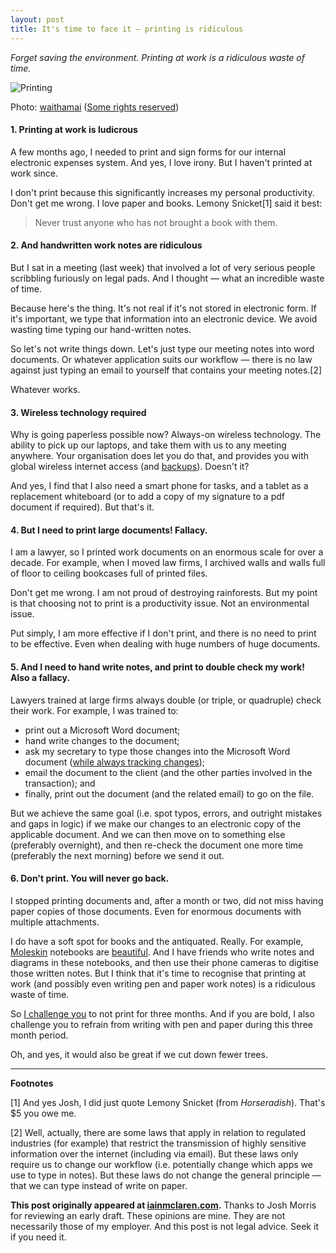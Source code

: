```yaml
---
layout: post
title: It's time to face it — printing is ridiculous
---
```


*Forget saving the environment.  Printing at work is a ridiculous waste of time.*

![Printing](http://iainmclaren.com/public/images/2014-09-10-printing.jpg "Printing")

Photo: [waithamai](https://www.flickr.com/photos/waithamai/) ([Some rights reserved](https://creativecommons.org/licenses/by-sa/2.0/))

#### 1. Printing at work is ludicrous

A few months ago, I needed to print and sign forms for our internal electronic expenses system.  And yes, I love irony.  But I haven't printed at work since.

I don't print because this significantly increases my personal productivity.  Don't get me wrong.  I love paper and books.  Lemony Snicket[1] said it best:

> Never trust anyone who has not brought a book with them.

#### 2.  And handwritten work notes are ridiculous

But I sat in a meeting (last week) that involved a lot of very serious people scribbling furiously on legal pads.  And I thought — what an incredible waste of time. 

Because here's the thing.  It's not real if it's not stored in electronic form.  If it's important, we type that information into an electronic device.  We avoid wasting time typing our hand-written notes.  

So let's not write things down.  Let's just type our meeting notes into word documents.  Or whatever application suits our workflow — there is no law against just typing an email to yourself that contains your meeting notes.[2] 

Whatever works. 

#### 3.  Wireless technology required

Why is going paperless possible now?  Always-on wireless technology.  The ability to pick up our laptops, and take them with us to any meeting anywhere.  Your organisation does let you do that, and provides you with global wireless internet access (and [backups](http://iainmclaren.com/2014/08/05/cloud2/)).  Doesn't it?

And yes, I find that I also need a smart phone for tasks, and a tablet as a replacement whiteboard (or to add a copy of my signature to a pdf document if required).  But that's it.

#### 4.  But I need to print large documents!  Fallacy.

I am a lawyer, so I printed work documents on an enormous scale for over a decade.  For example, when I moved law firms, I archived walls and walls full of floor to ceiling bookcases full of printed files.  

Don't get me wrong.  I am not proud of destroying rainforests.  But my point is that choosing not to print is a productivity issue.  Not an environmental issue.  

Put simply, I am more effective if I don't print, and there is no need to print to be effective.  Even when dealing with huge numbers of huge documents.

#### 5.  And I need to hand write notes, and print to double check my work! Also a fallacy.

Lawyers trained at large firms always double (or triple, or quadruple) check their work.  For example, I was trained to:
- print out a Microsoft Word document; 
- hand write changes to the document;
- ask my secretary to type those changes into the Microsoft Word document ([while always tracking changes](http://iainmclaren.com/2014/07/16/8-steps));
- email the document to the client (and the other parties involved in the transaction); and
- finally, print out the document (and the related email) to go on the file.

But we achieve the same goal (i.e. spot typos, errors, and outright mistakes and gaps in logic) if we make our changes to an electronic copy of the applicable document.  And we can then move on to something else (preferably overnight), and then re-check the document one more time (preferably the next morning) before we send it out.   

#### 6.  Don't print.  You will never go back.

I stopped printing documents and, after a month or two, did not miss having paper copies of those documents.  Even for enormous documents with multiple attachments. 

I do have a soft spot for books and the antiquated.  Really.  For example, [Moleskin](http://www.moleskine.com) notebooks are [beautiful](http://iainmclaren.com/2014/07/30/perfection/).  And I have friends who write notes and diagrams in these notebooks, and then use their phone cameras to digitise those written notes.  But I think that it's time to recognise that printing at work (and possibly even writing pen and paper work notes) is a ridiculous waste of time. 

So [I challenge you](https://www.youtube.com/watch?v=4iOi_iPNC50) to not print for three months.  And if you are bold, I also challenge you to refrain from writing with pen and paper during this three month period.

Oh, and yes, it would also be great if we cut down fewer trees.

---

**Footnotes** 

[1] And yes Josh, I did just quote Lemony Snicket (from   *Horseradish*).  That's $5 you owe me.   

[2] Well, actually, there are some laws that apply in relation to regulated industries (for example) that restrict the transmission of highly sensitive information over the internet (including via email).  But these laws only require us to change our workflow (i.e. potentially change which apps we use to type in notes).  But these laws do not change the general principle  — that we can type instead of write on paper.

**This post originally appeared at [iainmclaren.com](http://iainmclaren.com).** Thanks to Josh Morris for reviewing an early draft.  These opinions are mine.  They are not necessarily those of my employer.  And this post is not legal advice.  Seek it if you need it.
